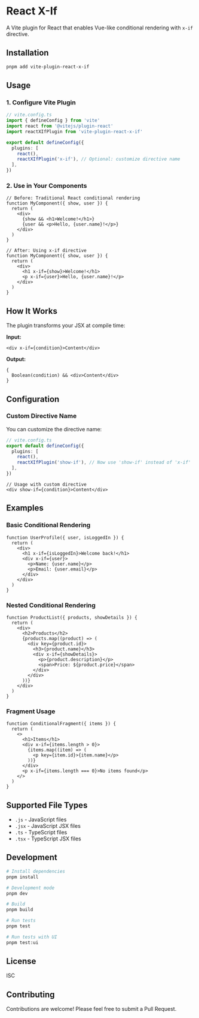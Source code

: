 # React X-If

A Vite plugin for React that enables Vue-like conditional rendering with `x-if` directive.

## Installation

```bash
pnpm add vite-plugin-react-x-if
```

## Usage

### 1. Configure Vite Plugin

```typescript
// vite.config.ts
import { defineConfig } from 'vite'
import react from '@vitejs/plugin-react'
import reactXIfPlugin from 'vite-plugin-react-x-if'

export default defineConfig({
  plugins: [
    react(),
    reactXIfPlugin('x-if'), // Optional: customize directive name
  ],
})
```

### 2. Use in Your Components

```tsx
// Before: Traditional React conditional rendering
function MyComponent({ show, user }) {
  return (
    <div>
      {show && <h1>Welcome!</h1>}
      {user && <p>Hello, {user.name}!</p>}
    </div>
  )
}

// After: Using x-if directive
function MyComponent({ show, user }) {
  return (
    <div>
      <h1 x-if={show}>Welcome!</h1>
      <p x-if={user}>Hello, {user.name}!</p>
    </div>
  )
}
```

## How It Works

The plugin transforms your JSX at compile time:

**Input:**

```tsx
<div x-if={condition}>Content</div>
```

**Output:**

```tsx
{
  Boolean(condition) && <div>Content</div>
}
```

## Configuration

### Custom Directive Name

You can customize the directive name:

```typescript
// vite.config.ts
export default defineConfig({
  plugins: [
    react(),
    reactXIfPlugin('show-if'), // Now use 'show-if' instead of 'x-if'
  ],
})
```

```tsx
// Usage with custom directive
<div show-if={condition}>Content</div>
```

## Examples

### Basic Conditional Rendering

```tsx
function UserProfile({ user, isLoggedIn }) {
  return (
    <div>
      <h1 x-if={isLoggedIn}>Welcome back!</h1>
      <div x-if={user}>
        <p>Name: {user.name}</p>
        <p>Email: {user.email}</p>
      </div>
    </div>
  )
}
```

### Nested Conditional Rendering

```tsx
function ProductList({ products, showDetails }) {
  return (
    <div>
      <h2>Products</h2>
      {products.map((product) => (
        <div key={product.id}>
          <h3>{product.name}</h3>
          <div x-if={showDetails}>
            <p>{product.description}</p>
            <span>Price: ${product.price}</span>
          </div>
        </div>
      ))}
    </div>
  )
}
```

### Fragment Usage

```tsx
function ConditionalFragment({ items }) {
  return (
    <>
      <h1>Items</h1>
      <div x-if={items.length > 0}>
        {items.map((item) => (
          <p key={item.id}>{item.name}</p>
        ))}
      </div>
      <p x-if={items.length === 0}>No items found</p>
    </>
  )
}
```

## Supported File Types

- `.js` - JavaScript files
- `.jsx` - JavaScript JSX files
- `.ts` - TypeScript files
- `.tsx` - TypeScript JSX files

## Development

```bash
# Install dependencies
pnpm install

# Development mode
pnpm dev

# Build
pnpm build

# Run tests
pnpm test

# Run tests with UI
pnpm test:ui
```

## License

ISC

## Contributing

Contributions are welcome! Please feel free to submit a Pull Request.
